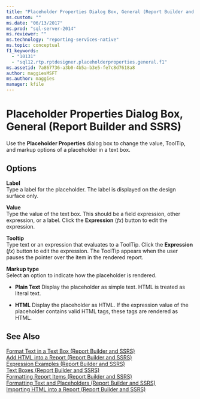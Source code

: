 ```yaml
---
title: "Placeholder Properties Dialog Box, General (Report Builder and SSRS) | Microsoft Docs"
ms.custom: ""
ms.date: "06/13/2017"
ms.prod: "sql-server-2014"
ms.reviewer: ""
ms.technology: "reporting-services-native"
ms.topic: conceptual
f1_keywords: 
  - "10131"
  - "sql12.rtp.rptdesigner.placeholderproperties.general.f1"
ms.assetid: 7a867736-a3b0-4b5a-b3e5-fe7c8d7618a8
author: maggiesMSFT
ms.author: maggies
manager: kfile
---
```

# Placeholder Properties Dialog Box, General (Report Builder and SSRS)
  Use the **Placeholder Properties** dialog box to change the value, ToolTip, and markup options of a placeholder in a text box.  
  
## Options  
 **Label**  
 Type a label for the placeholder. The label is displayed on the design surface only.  
  
 **Value**  
 Type the value of the text box. This should be a field expression, other expression, or a label. Click the **Expression** (*fx*) button to edit the expression.  
  
 **Tooltip**  
 Type text or an expression that evaluates to a ToolTip. Click the **Expression** (*fx*) button to edit the expression. The ToolTip appears when the user pauses the pointer over the item in the rendered report.  
  
 **Markup type**  
 Select an option to indicate how the placeholder is rendered.  
  
-   **Plain Text** Display the placeholder as simple text. HTML is treated as literal text.  
  
-   **HTML**  Display the placeholder as HTML. If the expression value of the placeholder contains valid HTML tags, these tags are rendered as HTML.  
  
## See Also  
 [Format Text in a Text Box &#40;Report Builder and SSRS&#41;](report-design/format-text-in-a-text-box-report-builder-and-ssrs.md)   
 [Add HTML into a Report &#40;Report Builder and SSRS&#41;](report-design/add-html-into-a-report-report-builder-and-ssrs.md)   
 [Expression Examples &#40;Report Builder and SSRS&#41;](report-design/expression-examples-report-builder-and-ssrs.md)   
 [Text Boxes &#40;Report Builder and SSRS&#41;](report-design/text-boxes-report-builder-and-ssrs.md)   
 [Formatting Report Items &#40;Report Builder and SSRS&#41;](report-design/formatting-report-items-report-builder-and-ssrs.md)   
 [Formatting Text and Placeholders &#40;Report Builder and SSRS&#41;](report-design/formatting-text-and-placeholders-report-builder-and-ssrs.md)   
 [Importing HTML into a Report &#40;Report Builder and SSRS&#41;](report-design/importing-html-into-a-report-report-builder-and-ssrs.md)  
  
  

